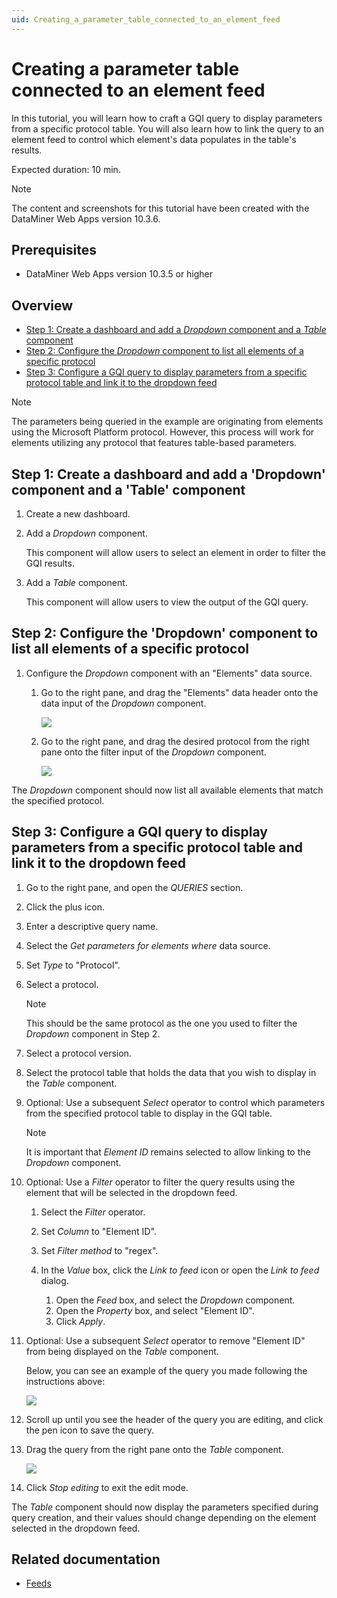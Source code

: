 ```yaml
---
uid: Creating_a_parameter_table_connected_to_an_element_feed
---
```


# Creating a parameter table connected to an element feed

In this tutorial, you will learn how to craft a GQI query to display parameters from a specific protocol table. You will also learn how to link the query to an element feed to control which element's data populates in the table's results.

Expected duration: 10 min.

> [!NOTE]
> The content and screenshots for this tutorial have been created with the DataMiner Web Apps version 10.3.6.

## Prerequisites

- DataMiner Web Apps version 10.3.5 or higher

## Overview

- [Step 1: Create a dashboard and add a *Dropdown* component and a *Table* component](#step-1-create-a-dashboard-and-add-a-dropdown-component-and-a-table-component)
- [Step 2: Configure the *Dropdown* component to list all elements of a specific protocol](#step-2-configure-the-dropdown-component-to-list-all-elements-of-a-specific-protocol)
- [Step 3: Configure a GQI query to display parameters from a specific protocol table and link it to the dropdown feed](#step-3-configure-a-gqi-query-to-display-parameters-from-a-specific-protocol-table-and-link-it-to-the-dropdown-feed)

> [!NOTE]
> The parameters being queried in the example are originating from elements using the Microsoft Platform protocol. However, this process will work for elements utilizing any protocol that features table-based parameters.

## Step 1: Create a dashboard and add a 'Dropdown' component and a 'Table' component

1. Create a new dashboard.

1. Add a *Dropdown* component.

   This component will allow users to select an element in order to filter the GQI results.

1. Add a *Table* component.

   This component will allow users to view the output of the GQI query.

## Step 2: Configure the 'Dropdown' component to list all elements of a specific protocol

1. Configure the *Dropdown* component with an "Elements" data source.

   1. Go to the right pane, and drag the "Elements" data header onto the data input of the *Dropdown* component.

      ![](~/user-guide/images/Tutorial_Dropdown_Elements.png)

   1. Go to the right pane, and drag the desired protocol from the right pane onto the filter input of the *Dropdown* component.

      ![](~/user-guide/images/Tutorial_Dropdown_Protocol.png)

The *Dropdown* component should now list all available elements that match the specified protocol.

## Step 3: Configure a GQI query to display parameters from a specific protocol table and link it to the dropdown feed

1. Go to the right pane, and open the *QUERIES* section.

1. Click the plus icon.

1. Enter a descriptive query name.

1. Select the *Get parameters for elements where* data source.

1. Set *Type* to "Protocol".

1. Select a protocol.

   > [!NOTE]
   > This should be the same protocol as the one you used to filter the *Dropdown* component in Step 2.

1. Select a protocol version.

1. Select the protocol table that holds the data that you wish to display in the *Table* component.

1. Optional: Use a subsequent *Select* operator to control which parameters from the specified protocol table to display in the GQI table.

   > [!NOTE]
   > It is important that *Element ID* remains selected to allow linking to the *Dropdown* component.

1. Optional: Use a *Filter* operator to filter the query results using the element that will be selected in the dropdown feed.

   1. Select the *Filter* operator.
   1. Set *Column* to "Element ID".
   1. Set *Filter method* to "regex".
   1. In the *Value* box, click the *Link to feed* icon or open the *Link to feed* dialog.

      1. Open the *Feed* box, and select the *Dropdown* component.
      1. Open the *Property* box, and select "Element ID".
      1. Click *Apply*.

1. Optional: Use a subsequent *Select* operator to remove "Element ID" from being displayed on the *Table* component.

   Below, you can see an example of the query you made following the instructions above:

   ![](~/user-guide/images/Tutorial_completed_query.png)

1. Scroll up until you see the header of the query you are editing, and click the pen icon to save the query.

1. Drag the query from the right pane onto the *Table* component.

   ![](~/user-guide/images/Tutorial_query_as_table_input.png)

1. Click *Stop editing* to exit the edit mode.

The *Table* component should now display the parameters specified during query creation, and their values should change depending on the element selected in the dropdown feed.

## Related documentation

- [Feeds](xref:Using_dashboard_feeds)
